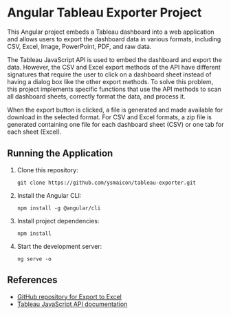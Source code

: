 # Angular Tableau Exporter Project

This Angular project embeds a Tableau dashboard into a web application and allows users to export the dashboard data in various formats, including CSV, Excel, Image, PowerPoint, PDF, and raw data.

The Tableau JavaScript API is used to embed the dashboard and export the data. However, the CSV and Excel export methods of the API have different signatures that require the user to click on a dashboard sheet instead of having a dialog box like the other export methods. To solve this problem, this project implements specific functions that use the API methods to scan all dashboard sheets, correctly format the data, and process it.

When the export button is clicked, a file is generated and made available for download in the selected format. For CSV and Excel formats, a zip file is generated containing one file for each dashboard sheet (CSV) or one tab for each sheet (Excel).


## Running the Application

1. Clone this repository:

    `git clone https://github.com/ysmaicon/tableau-exporter.git`

1. Install the Angular CLI:

    `npm install -g @angular/cli`

1. Install project dependencies: 

    `npm install`

1. Start the development server:

    `ng serve -o`


## References

- [GitHub repository for Export to Excel](https://github.com/alexlokhov/export-to-excel/blob/master/xlsx_exporter.html)
- [Tableau JavaScript API documentation](https://help.tableau.com/current/api/js_api/en-us/JavaScriptAPI/js_api_ref.htm)
